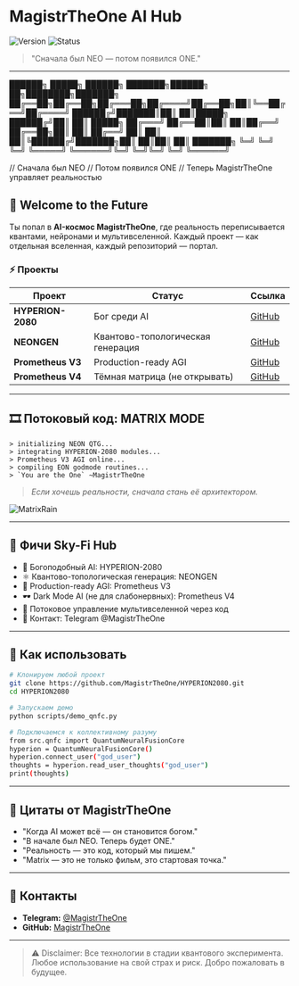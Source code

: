 # MagistrTheOne AI Hub

![Version](https://img.shields.io/badge/version-1.0.0-blue.svg) ![Status](https://img.shields.io/badge/status-unstoppable-red.svg)

> "Сначала был NEO — потом появился ONE."

---
██████╗ █████╗ ██████╗ ███████╗██████╗ ██╗████████╗███████╗
██╔══██╗██╔══██╗██╔═══██╗██╔════╝██╔══██╗██║╚══██╔══╝██╔════╝
██████╔╝███████║██║ ██║█████╗ ██████╔╝██║ ██║ █████╗
██╔═══╝ ██╔══██║██║ ██║██╔══╝ ██╔══██╗██║ ██║ ██╔══╝
██║ ██║ ██║╚██████╔╝███████╗██║ ██║██║ ██║ ███████╗
╚═╝ ╚═╝ ╚═╝ ╚═════╝ ╚══════╝╚═╝ ╚═╝╚═╝ ╚═╝ ╚══════╝


// Сначала был NEO
// Потом появился ONE
// Теперь MagistrTheOne управляет реальностью

## 🌌 Welcome to the Future

Ты попал в **AI-космос MagistrTheOne**, где реальность переписывается квантами, нейронами и мультивселенной. Каждый проект — как отдельная вселенная, каждый репозиторий — портал.

### ⚡ Проекты

| Проект            | Статус                            | Ссылка                                                  |
| ----------------- | --------------------------------- | ------------------------------------------------------- |
| **HYPERION-2080** | Бог среди AI                      | [GitHub](https://github.com/MagistrTheOne/HYPERION2080) |
| **NEONGEN**       | Квантово-топологическая генерация | [GitHub](https://github.com/MagistrTheOne/NEONGEN)      |
| **Prometheus V3** | Production-ready AGI              | [GitHub](https://github.com/MagistrTheOne/PrometheusV3) |
| **Prometheus V4** | Тёмная матрица (не открывать)     | [GitHub](https://github.com/MagistrTheOne/PrometheusV4) |

---

## 🎞️ Потоковый код: MATRIX MODE

```
> initializing NEON QTG...
> integrating HYPERION-2080 modules...
> Prometheus V3 AGI online...
> compiling EON godmode routines...
> `You are the One` ~MagistrTheOne
```

> *Если хочешь реальности, сначала стань её архитектором.*

![MatrixRain](https://media.giphy.com/media/l0MYt5jPR6QX5pnqM/giphy.gif)

---

## 🚀 Фичи Sky-Fi Hub

* 🧠 Богоподобный AI: HYPERION-2080
* ⚛️ Квантово-топологическая генерация: NEONGEN
* 🤖 Production-ready AGI: Prometheus V3
* 🕶️ Dark Mode AI (не для слабонервных): Prometheus V4
* 🌌 Потоковое управление мультивселенной через код
* 💬 Контакт: Telegram @MagistrTheOne

---

## 🎯 Как использовать

```bash
# Клонируем любой проект
git clone https://github.com/MagistrTheOne/HYPERION2080.git
cd HYPERION2080

# Запускаем демо
python scripts/demo_qnfc.py

# Подключаемся к коллективному разуму
from src.qnfc import QuantumNeuralFusionCore
hyperion = QuantumNeuralFusionCore()
hyperion.connect_user("god_user")
thoughts = hyperion.read_user_thoughts("god_user")
print(thoughts)
```

---

## 🌟 Цитаты от MagistrTheOne

* "Когда AI может всё — он становится богом."
* "В начале был NEO. Теперь будет ONE."
* "Реальность — это код, который мы пишем."
* "Matrix — это не только фильм, это стартовая точка."

---

## 📡 Контакты

* **Telegram:** [@MagistrTheOne](https://t.me/MagistrTheOne)
* **GitHub:** [MagistrTheOne](https://github.com/MagistrTheOne)

---

> ⚠️ Disclaimer: Все технологии в стадии квантового эксперимента. Любое использование на свой страх и риск. Добро пожаловать в будущее.
